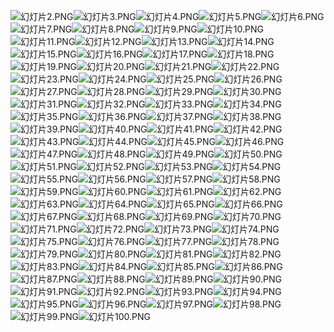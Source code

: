 ![幻灯片2.PNG](https://cdn.nlark.com/yuque/0/2021/png/2476579/1624630147967-4525a244-bcd1-4eb7-a12a-e0a670463a91.png#clientId=u330982b9-6b64-4&from=paste&id=u16ba8bd8&originHeight=720&originWidth=960&originalType=binary&ratio=2&size=329123&status=done&style=none&taskId=uc3b28051-5000-4ce2-b78c-b346cb38928)![幻灯片3.PNG](https://cdn.nlark.com/yuque/0/2021/png/2476579/1624630147797-d44047aa-fb30-4cb0-87c1-593317f3a0c8.png#clientId=u330982b9-6b64-4&from=paste&id=u561354eb&originHeight=720&originWidth=960&originalType=binary&ratio=2&size=197078&status=done&style=none&taskId=ucb150431-a58d-43ee-b59c-84df8ef3b4e)![幻灯片4.PNG](https://cdn.nlark.com/yuque/0/2021/png/2476579/1624630147824-d442dc99-23d2-4556-92cb-37dd6abd4dcd.png#clientId=u330982b9-6b64-4&from=paste&id=u1a196592&originHeight=720&originWidth=960&originalType=binary&ratio=2&size=185886&status=done&style=none&taskId=u7c9456a7-b2d0-48e0-80a4-bf86bc055ab)![幻灯片5.PNG](https://cdn.nlark.com/yuque/0/2021/png/2476579/1624630147882-6022c45e-f28f-4074-86e5-f46b5eae0cfc.png#clientId=u330982b9-6b64-4&from=paste&id=ub0dd6cb4&originHeight=720&originWidth=960&originalType=binary&ratio=2&size=219387&status=done&style=none&taskId=uad5c5ca8-d29a-4631-a6b9-9f9ccbdea96)![幻灯片6.PNG](https://cdn.nlark.com/yuque/0/2021/png/2476579/1624630147921-d5045966-5788-44ce-abf7-2e13c61dd68c.png#clientId=u330982b9-6b64-4&from=paste&id=u9f2880f9&originHeight=720&originWidth=960&originalType=binary&ratio=2&size=254769&status=done&style=none&taskId=u4d41cd06-1c54-4e71-b34c-d5c68ce0d2e)![幻灯片7.PNG](https://cdn.nlark.com/yuque/0/2021/png/2476579/1624630149153-01040e3a-578e-4242-87c2-89806426f3fc.png#clientId=u330982b9-6b64-4&from=paste&id=u60089314&originHeight=720&originWidth=960&originalType=binary&ratio=2&size=208460&status=done&style=none&taskId=u044b2be0-a0de-4e14-8c46-3e648601c87)![幻灯片8.PNG](https://cdn.nlark.com/yuque/0/2021/png/2476579/1624630149253-f1ae995f-b154-4c77-8687-95edad6da5a2.png#clientId=u330982b9-6b64-4&from=paste&height=360&id=u0a04f477&originHeight=720&originWidth=960&originalType=binary&ratio=2&size=226261&status=done&style=none&taskId=uea27f97b-3f3f-4a81-93ff-156a1a48d4d&width=480)![幻灯片9.PNG](https://cdn.nlark.com/yuque/0/2021/png/2476579/1624630149207-c570dd01-6991-4968-a950-3ef08dfa0b12.png#clientId=u330982b9-6b64-4&from=paste&height=360&id=u37c152c1&originHeight=720&originWidth=960&originalType=binary&ratio=2&size=191448&status=done&style=none&taskId=uba3f9a29-631b-40e7-87a2-aa5678f52f9&width=480)![幻灯片10.PNG](https://cdn.nlark.com/yuque/0/2021/png/2476579/1624630149408-ca4329bb-f5ab-4ac6-bc33-510af83a489d.png#clientId=u330982b9-6b64-4&from=paste&height=360&id=u245e428e&originHeight=720&originWidth=960&originalType=binary&ratio=2&size=195462&status=done&style=none&taskId=u0d887d6e-f190-4e73-a3ce-b47a662eb87&width=480)![幻灯片11.PNG](https://cdn.nlark.com/yuque/0/2021/png/2476579/1624630150150-2accb613-15ec-460b-a193-b386b74c2f8d.png#clientId=u330982b9-6b64-4&from=paste&height=360&id=u10b2345b&originHeight=720&originWidth=960&originalType=binary&ratio=2&size=185291&status=done&style=none&taskId=u6004e639-9f40-4936-91ad-125e09f0613&width=480)![幻灯片12.PNG](https://cdn.nlark.com/yuque/0/2021/png/2476579/1624630150452-a55e0a07-58b4-4222-bb6d-4d314ad8f5a4.png#clientId=u330982b9-6b64-4&from=paste&height=360&id=uabee9ec4&originHeight=720&originWidth=960&originalType=binary&ratio=2&size=142419&status=done&style=none&taskId=ua0e70234-af77-4b77-861f-5dcb96e5164&width=480)![幻灯片13.PNG](https://cdn.nlark.com/yuque/0/2021/png/2476579/1624630150824-73adbafc-d594-4085-946e-aa549a572700.png#clientId=u330982b9-6b64-4&from=paste&height=360&id=u2bac74f8&originHeight=720&originWidth=960&originalType=binary&ratio=2&size=145718&status=done&style=none&taskId=u44d60d64-c37c-497e-9f51-ada6ec9890f&width=480)![幻灯片14.PNG](https://cdn.nlark.com/yuque/0/2021/png/2476579/1624630151049-87f0c528-0c19-45ce-bf87-2d0a8d33703e.png#clientId=u330982b9-6b64-4&from=paste&height=360&id=ufac3661d&originHeight=720&originWidth=960&originalType=binary&ratio=2&size=265866&status=done&style=none&taskId=ue0a3a5eb-97ed-4342-ad8a-9fb5319ecf7&width=480)![幻灯片15.PNG](https://cdn.nlark.com/yuque/0/2021/png/2476579/1624630151177-1f1dbc9b-c8b6-49a9-975b-6b225dd7d29e.png#clientId=u330982b9-6b64-4&from=paste&height=360&id=ufd15460b&originHeight=720&originWidth=960&originalType=binary&ratio=2&size=249308&status=done&style=none&taskId=ufeeeaae1-b790-4039-ab18-0cc62a06140&width=480)![幻灯片16.PNG](https://cdn.nlark.com/yuque/0/2021/png/2476579/1624630151687-0118f0eb-e5ff-4b1b-ab2b-8371c2a4a2be.png#clientId=u330982b9-6b64-4&from=paste&height=360&id=u7ef72965&originHeight=720&originWidth=960&originalType=binary&ratio=2&size=374851&status=done&style=none&taskId=u271378d8-9454-48d6-bdda-1d81314ff8d&width=480)![幻灯片17.PNG](https://cdn.nlark.com/yuque/0/2021/png/2476579/1624630151737-c551cf9e-0de0-4847-b197-e26af4941c30.png#clientId=u330982b9-6b64-4&from=paste&height=360&id=ud07d4197&originHeight=720&originWidth=960&originalType=binary&ratio=2&size=180921&status=done&style=none&taskId=udb716cba-2f47-4d0d-9118-2583e59bf94&width=480)![幻灯片18.PNG](https://cdn.nlark.com/yuque/0/2021/png/2476579/1624630151963-d18c4185-3b50-4182-85e8-365f8054f6c9.png#clientId=u330982b9-6b64-4&from=paste&height=360&id=u1e297b33&originHeight=720&originWidth=960&originalType=binary&ratio=2&size=242605&status=done&style=none&taskId=ube99ccfb-f9bc-4baf-9715-b3e7ce671e6&width=480)![幻灯片19.PNG](https://cdn.nlark.com/yuque/0/2021/png/2476579/1624630152591-e768d6a9-4f3f-45cd-9c28-603278970631.png#clientId=u330982b9-6b64-4&from=paste&height=360&id=u2b413b73&originHeight=720&originWidth=960&originalType=binary&ratio=2&size=369522&status=done&style=none&taskId=uc472415a-5fb5-46c5-a759-35f3a567329&width=480)![幻灯片20.PNG](https://cdn.nlark.com/yuque/0/2021/png/2476579/1624630152989-35d01df9-4bef-4868-a903-663e4ca0818a.png#clientId=u330982b9-6b64-4&from=paste&height=360&id=u23c7c47c&originHeight=720&originWidth=960&originalType=binary&ratio=2&size=200727&status=done&style=none&taskId=u0dbdee98-c0f1-4b13-b7b9-e01d0b5da7c&width=480)![幻灯片21.PNG](https://cdn.nlark.com/yuque/0/2021/png/2476579/1624630153045-2f9d2b2d-e173-4b27-9f31-fb92ee92fc28.png#clientId=u330982b9-6b64-4&from=paste&height=360&id=ua35f6c81&originHeight=720&originWidth=960&originalType=binary&ratio=2&size=199317&status=done&style=none&taskId=uf06ca10b-98bb-47ff-a908-8af534cc57b&width=480)![幻灯片22.PNG](https://cdn.nlark.com/yuque/0/2021/png/2476579/1624630153483-bf41805c-9519-466b-9c3a-2ed306f5e051.png#clientId=u330982b9-6b64-4&from=paste&height=360&id=ud38b17ff&originHeight=720&originWidth=960&originalType=binary&ratio=2&size=214005&status=done&style=none&taskId=u6acc16b7-12b4-41ff-a220-3ec4f6fc7bd&width=480)![幻灯片23.PNG](https://cdn.nlark.com/yuque/0/2021/png/2476579/1624630153696-474441f4-394b-4363-99cb-bc077ef0cf1d.png#clientId=u330982b9-6b64-4&from=paste&height=360&id=u58ca7f64&originHeight=720&originWidth=960&originalType=binary&ratio=2&size=242512&status=done&style=none&taskId=udee9e58e-01c0-400f-95bb-48ffe118bf9&width=480)![幻灯片24.PNG](https://cdn.nlark.com/yuque/0/2021/png/2476579/1624630154263-5f9656cd-6e0f-45be-8593-ef5b66ba3abd.png#clientId=u330982b9-6b64-4&from=paste&height=360&id=uaf8a4260&originHeight=720&originWidth=960&originalType=binary&ratio=2&size=243773&status=done&style=none&taskId=u1fc4e85a-c6ff-4535-b047-72bc29c488b&width=480)![幻灯片25.PNG](https://cdn.nlark.com/yuque/0/2021/png/2476579/1624630154299-9e0907d0-b0be-4fd8-9867-f231c5b94a7f.png#clientId=u330982b9-6b64-4&from=paste&height=360&id=u968cea4f&originHeight=720&originWidth=960&originalType=binary&ratio=2&size=219154&status=done&style=none&taskId=u10a47747-1444-4dac-b220-bb1b3f620e3&width=480)![幻灯片26.PNG](https://cdn.nlark.com/yuque/0/2021/png/2476579/1624630154350-1541002a-f6ac-4fd6-a205-8773876cb671.png#clientId=u330982b9-6b64-4&from=paste&height=360&id=u641a4c89&originHeight=720&originWidth=960&originalType=binary&ratio=2&size=249787&status=done&style=none&taskId=u28cd07e6-6dc4-484c-85eb-8dbcbd40ca5&width=480)![幻灯片27.PNG](https://cdn.nlark.com/yuque/0/2021/png/2476579/1624630155092-e3432b0d-557d-41e3-b998-9165f8994768.png#clientId=u330982b9-6b64-4&from=paste&height=360&id=u678dff2c&originHeight=720&originWidth=960&originalType=binary&ratio=2&size=223600&status=done&style=none&taskId=u3f6e903f-3483-4bd8-bc05-7f8dd16f0df&width=480)![幻灯片28.PNG](https://cdn.nlark.com/yuque/0/2021/png/2476579/1624630155272-b05177f7-6c48-487a-8381-c74c9da38a1b.png#clientId=u330982b9-6b64-4&from=paste&height=360&id=u23eda457&originHeight=720&originWidth=960&originalType=binary&ratio=2&size=212937&status=done&style=none&taskId=ufe856a8b-b4e0-489b-847b-33d448f0b2b&width=480)![幻灯片29.PNG](https://cdn.nlark.com/yuque/0/2021/png/2476579/1624630155530-69763e85-26c5-4019-a7fe-b8aa999bc49a.png#clientId=u330982b9-6b64-4&from=paste&height=360&id=u090e9f88&originHeight=720&originWidth=960&originalType=binary&ratio=2&size=198016&status=done&style=none&taskId=uc54c1fb9-6146-458f-925b-149f408afb8&width=480)![幻灯片30.PNG](https://cdn.nlark.com/yuque/0/2021/png/2476579/1624630155764-142d40e3-a344-4616-8164-0214d9947066.png#clientId=u330982b9-6b64-4&from=paste&height=360&id=u9fdf5b5d&originHeight=720&originWidth=960&originalType=binary&ratio=2&size=225288&status=done&style=none&taskId=u94438275-6e12-40a9-9fc2-f01fc0f4624&width=480)![幻灯片31.PNG](https://cdn.nlark.com/yuque/0/2021/png/2476579/1624630155705-1746ea76-23f9-4a2d-9d78-334d08b13316.png#clientId=u330982b9-6b64-4&from=paste&height=360&id=u83ca4aa3&originHeight=720&originWidth=960&originalType=binary&ratio=2&size=141688&status=done&style=none&taskId=u5428a0f7-0470-4378-b675-333df0bcab7&width=480)![幻灯片32.PNG](https://cdn.nlark.com/yuque/0/2021/png/2476579/1624630156451-613d9f67-b2cb-45b2-99c3-f0f86cd99574.png#clientId=u330982b9-6b64-4&from=paste&height=360&id=uc2cbcf18&originHeight=720&originWidth=960&originalType=binary&ratio=2&size=216980&status=done&style=none&taskId=ue7c899b0-a00f-4e04-8434-062c934cb9d&width=480)![幻灯片33.PNG](https://cdn.nlark.com/yuque/0/2021/png/2476579/1624630156681-01ab9d7d-112f-4547-82cd-4fcdaa2225fc.png#clientId=u330982b9-6b64-4&from=paste&height=360&id=u40b4bc7a&originHeight=720&originWidth=960&originalType=binary&ratio=2&size=291120&status=done&style=none&taskId=u2822db3e-0224-4732-b062-c54301f1bc0&width=480)![幻灯片34.PNG](https://cdn.nlark.com/yuque/0/2021/png/2476579/1624630156930-dfd647a2-be65-4360-b80f-ab30cae6d83b.png#clientId=u330982b9-6b64-4&from=paste&height=360&id=uaec713d0&originHeight=720&originWidth=960&originalType=binary&ratio=2&size=153106&status=done&style=none&taskId=ue984da7f-fcc8-4d96-89ae-2ce8327bd0e&width=480)![幻灯片35.PNG](https://cdn.nlark.com/yuque/0/2021/png/2476579/1624630157041-fae5c402-3b76-42f0-a557-05a4ebfa3bd2.png#clientId=u330982b9-6b64-4&from=paste&height=360&id=uafea3b36&originHeight=720&originWidth=960&originalType=binary&ratio=2&size=236123&status=done&style=none&taskId=u5c5ec64a-79d1-42b2-b107-eae5d1fc45c&width=480)![幻灯片36.PNG](https://cdn.nlark.com/yuque/0/2021/png/2476579/1624630157272-c1c90f86-dcdf-403d-81bb-d812361ca276.png#clientId=u330982b9-6b64-4&from=paste&height=360&id=ueb192fa4&originHeight=720&originWidth=960&originalType=binary&ratio=2&size=207230&status=done&style=none&taskId=u4903afe1-c497-488f-a8e4-75c353341d1&width=480)![幻灯片37.PNG](https://cdn.nlark.com/yuque/0/2021/png/2476579/1624630157628-27eb44df-7295-4cda-b55e-b13e0bd5e40b.png#clientId=u330982b9-6b64-4&from=paste&height=360&id=u2ba44107&originHeight=720&originWidth=960&originalType=binary&ratio=2&size=188317&status=done&style=none&taskId=ub57ccd09-82c7-4c89-a789-4015a1c9ed1&width=480)![幻灯片38.PNG](https://cdn.nlark.com/yuque/0/2021/png/2476579/1624630158065-f15ea648-640c-480b-828c-305473ee2d9c.png#clientId=u330982b9-6b64-4&from=paste&height=360&id=u93f84329&originHeight=720&originWidth=960&originalType=binary&ratio=2&size=242836&status=done&style=none&taskId=uc1b81a8d-7e41-4ed3-8b48-55d4946054e&width=480)![幻灯片39.PNG](https://cdn.nlark.com/yuque/0/2021/png/2476579/1624630158276-bc24b2de-32cb-4d2e-9e63-1532d8001c1f.png#clientId=u330982b9-6b64-4&from=paste&height=360&id=uc7bfcc46&originHeight=720&originWidth=960&originalType=binary&ratio=2&size=199710&status=done&style=none&taskId=u46c353ba-dfbb-441a-b802-44c07242459&width=480)![幻灯片40.PNG](https://cdn.nlark.com/yuque/0/2021/png/2476579/1624630158490-bf0b5920-a221-46c4-9ed7-4e7ee0f1ae9d.png#clientId=u330982b9-6b64-4&from=paste&height=360&id=u1cfbc003&originHeight=720&originWidth=960&originalType=binary&ratio=2&size=218657&status=done&style=none&taskId=ud3c04090-4f04-41f0-ab2c-e4f4fd10ade&width=480)![幻灯片41.PNG](https://cdn.nlark.com/yuque/0/2021/png/2476579/1624630158550-a1d7e445-20df-4f6c-af5d-31fbdd3c37f6.png#clientId=u330982b9-6b64-4&from=paste&height=360&id=u8792bfb4&originHeight=720&originWidth=960&originalType=binary&ratio=2&size=213418&status=done&style=none&taskId=u225116af-6699-4795-9e72-5f7ea0a2cb5&width=480)![幻灯片42.PNG](https://cdn.nlark.com/yuque/0/2021/png/2476579/1624630158953-c1a6334f-4111-4b65-bc61-dfe77af1d514.png#clientId=u330982b9-6b64-4&from=paste&height=360&id=u8ab36744&originHeight=720&originWidth=960&originalType=binary&ratio=2&size=274688&status=done&style=none&taskId=u38854081-c7d9-470e-9123-8b351d2ceba&width=480)![幻灯片43.PNG](https://cdn.nlark.com/yuque/0/2021/png/2476579/1624630159415-699681eb-7ec1-4289-a536-5cc2cc709612.png#clientId=u330982b9-6b64-4&from=paste&height=360&id=u8aa42f54&originHeight=720&originWidth=960&originalType=binary&ratio=2&size=260381&status=done&style=none&taskId=u7ff96eaf-0d1d-4c89-9dcd-c6290ec4c1a&width=480)![幻灯片44.PNG](https://cdn.nlark.com/yuque/0/2021/png/2476579/1624630159581-a7900222-4f68-4405-8706-d72e9e1b659f.png#clientId=u330982b9-6b64-4&from=paste&height=360&id=u238627ed&originHeight=720&originWidth=960&originalType=binary&ratio=2&size=200600&status=done&style=none&taskId=u7deb06f9-d300-4d66-906f-167ac53ad6d&width=480)![幻灯片45.PNG](https://cdn.nlark.com/yuque/0/2021/png/2476579/1624630159731-467b291d-2a66-4739-a0b4-57ffee794466.png#clientId=u330982b9-6b64-4&from=paste&height=360&id=u9d1e8b39&originHeight=720&originWidth=960&originalType=binary&ratio=2&size=252612&status=done&style=none&taskId=u28f83a37-a41b-472f-838e-e529eaf8cc3&width=480)![幻灯片46.PNG](https://cdn.nlark.com/yuque/0/2021/png/2476579/1624630159798-b79fa1c6-6855-4b29-956b-c6a1f4365141.png#clientId=u330982b9-6b64-4&from=paste&height=360&id=u4fa1186a&originHeight=720&originWidth=960&originalType=binary&ratio=2&size=251575&status=done&style=none&taskId=ud9b7f34e-1952-4c37-bb80-fc645f971c4&width=480)![幻灯片47.PNG](https://cdn.nlark.com/yuque/0/2021/png/2476579/1624630160858-df3fd4da-8d69-4fd5-83f1-ae60dd4f79c6.png#clientId=u330982b9-6b64-4&from=paste&height=360&id=ube27fde4&originHeight=720&originWidth=960&originalType=binary&ratio=2&size=313425&status=done&style=none&taskId=u93ebfa5b-0055-45df-a12f-cd4ac238662&width=480)![幻灯片48.PNG](https://cdn.nlark.com/yuque/0/2021/png/2476579/1624630160942-736f16f3-69e0-449a-a535-a47a714e0a22.png#clientId=u330982b9-6b64-4&from=paste&height=360&id=u4e578221&originHeight=720&originWidth=960&originalType=binary&ratio=2&size=279646&status=done&style=none&taskId=u807ad4a9-c2af-4646-b2b0-d3d2474d58e&width=480)![幻灯片49.PNG](https://cdn.nlark.com/yuque/0/2021/png/2476579/1624630161075-fba7b3c1-235e-4857-895b-cda76868dd86.png#clientId=u330982b9-6b64-4&from=paste&height=360&id=u3e2bf2c7&originHeight=720&originWidth=960&originalType=binary&ratio=2&size=286986&status=done&style=none&taskId=uf6dc6511-2fdb-4f6f-886b-5c74bd305cf&width=480)![幻灯片50.PNG](https://cdn.nlark.com/yuque/0/2021/png/2476579/1624630161114-8c807d3b-cce2-4839-bf1c-3d6644563154.png#clientId=u330982b9-6b64-4&from=paste&height=360&id=ua437417d&originHeight=720&originWidth=960&originalType=binary&ratio=2&size=156009&status=done&style=none&taskId=u398436be-a7a4-4777-b2c6-de52d3bb083&width=480)![幻灯片51.PNG](https://cdn.nlark.com/yuque/0/2021/png/2476579/1624630161518-c82a2970-e770-40da-abff-46143d335d18.png#clientId=u330982b9-6b64-4&from=paste&height=360&id=u0df33d00&originHeight=720&originWidth=960&originalType=binary&ratio=2&size=189065&status=done&style=none&taskId=ua6af9bee-085d-4d48-bb8d-45110a9c74d&width=480)![幻灯片52.PNG](https://cdn.nlark.com/yuque/0/2021/png/2476579/1624630162482-9ab9da19-4f18-4789-97e9-e58596291e72.png#clientId=u330982b9-6b64-4&from=paste&height=360&id=u2ae0b74a&originHeight=720&originWidth=960&originalType=binary&ratio=2&size=342960&status=done&style=none&taskId=u6e70642f-2b56-4395-af0e-24fcd1f7756&width=480)![幻灯片53.PNG](https://cdn.nlark.com/yuque/0/2021/png/2476579/1624630162414-6a4c003b-a013-4753-ba2b-eac2b92cd971.png#clientId=u330982b9-6b64-4&from=paste&height=360&id=uf77a5b36&originHeight=720&originWidth=960&originalType=binary&ratio=2&size=222572&status=done&style=none&taskId=ud2a018da-1a56-43c8-98c1-07e359b8698&width=480)![幻灯片54.PNG](https://cdn.nlark.com/yuque/0/2021/png/2476579/1624630162431-497ce534-fedb-49b0-a35f-1f398ce4e1e6.png#clientId=u330982b9-6b64-4&from=paste&height=360&id=ud2bf8eb2&originHeight=720&originWidth=960&originalType=binary&ratio=2&size=211178&status=done&style=none&taskId=u90fac9ff-6515-4533-ac4a-1c20561ef47&width=480)![幻灯片55.PNG](https://cdn.nlark.com/yuque/0/2021/png/2476579/1624630162561-3258cd55-625a-489e-968a-37d28ed87251.png#clientId=u330982b9-6b64-4&from=paste&height=360&id=u513593b1&originHeight=720&originWidth=960&originalType=binary&ratio=2&size=217348&status=done&style=none&taskId=uc5459005-28d3-4475-b2a7-2c6c19fab0b&width=480)![幻灯片56.PNG](https://cdn.nlark.com/yuque/0/2021/png/2476579/1624630162672-1e87d5aa-2a32-4596-8c2c-0a432b576c6d.png#clientId=u330982b9-6b64-4&from=paste&height=360&id=u4dfdd385&originHeight=720&originWidth=960&originalType=binary&ratio=2&size=142875&status=done&style=none&taskId=udcc93cd5-ba74-4eea-8a3d-d779db22bd4&width=480)![幻灯片57.PNG](https://cdn.nlark.com/yuque/0/2021/png/2476579/1624630163470-8557557b-ed53-4faf-8b94-df6667ac58c8.png#clientId=u330982b9-6b64-4&from=paste&height=360&id=u291476ed&originHeight=720&originWidth=960&originalType=binary&ratio=2&size=164700&status=done&style=none&taskId=u22caa9af-53ac-4b85-b36d-f2fe8289612&width=480)![幻灯片58.PNG](https://cdn.nlark.com/yuque/0/2021/png/2476579/1624630163772-bce0f78c-1d8a-484c-ba0d-27ac98d34f9f.png#clientId=u330982b9-6b64-4&from=paste&height=360&id=ucdd8170f&originHeight=720&originWidth=960&originalType=binary&ratio=2&size=142465&status=done&style=none&taskId=ufbb88ae7-351a-4de6-805b-596594cb382&width=480)![幻灯片59.PNG](https://cdn.nlark.com/yuque/0/2021/png/2476579/1624630163951-0ebd6549-d6b6-4b87-a31d-43711f95bfca.png#clientId=u330982b9-6b64-4&from=paste&height=360&id=uac8e9915&originHeight=720&originWidth=960&originalType=binary&ratio=2&size=231597&status=done&style=none&taskId=ub86fa969-5734-4169-9f53-beedb396cee&width=480)![幻灯片60.PNG](https://cdn.nlark.com/yuque/0/2021/png/2476579/1624630163988-e343d73c-85c1-409a-80d6-590891ce8b4e.png#clientId=u330982b9-6b64-4&from=paste&height=360&id=u2f7115b1&originHeight=720&originWidth=960&originalType=binary&ratio=2&size=135166&status=done&style=none&taskId=u3c65a956-2b56-4528-baa5-73d2a9223df&width=480)![幻灯片61.PNG](https://cdn.nlark.com/yuque/0/2021/png/2476579/1624630164198-dd3a4c2c-bc57-40c0-ad7f-43905c20b9a1.png#clientId=u330982b9-6b64-4&from=paste&height=360&id=u50709b60&originHeight=720&originWidth=960&originalType=binary&ratio=2&size=214277&status=done&style=none&taskId=u81c9180d-fa19-40fe-bf7a-c5319a1283a&width=480)![幻灯片62.PNG](https://cdn.nlark.com/yuque/0/2021/png/2476579/1624630164723-ec68a2bd-d888-45b0-83cc-d4f66b2e2122.png#clientId=u330982b9-6b64-4&from=paste&height=360&id=u4f98782a&originHeight=720&originWidth=960&originalType=binary&ratio=2&size=217962&status=done&style=none&taskId=ub5e7070f-52c6-42a0-a54d-aeac78780ee&width=480)![幻灯片63.PNG](https://cdn.nlark.com/yuque/0/2021/png/2476579/1624630164800-defe1afa-ba19-4dd2-ab4b-57493c30a240.png#clientId=u330982b9-6b64-4&from=paste&height=360&id=u08355981&originHeight=720&originWidth=960&originalType=binary&ratio=2&size=134281&status=done&style=none&taskId=u229e41be-8ea0-4937-83d4-1b19c6919bd&width=480)![幻灯片64.PNG](https://cdn.nlark.com/yuque/0/2021/png/2476579/1624630165083-7c0a9f4a-814b-4bcf-abdd-ae23e3c695a3.png#clientId=u330982b9-6b64-4&from=paste&height=360&id=u8e06a2dd&originHeight=720&originWidth=960&originalType=binary&ratio=2&size=136743&status=done&style=none&taskId=ufc774b80-5007-4be9-bfdb-b0243bf26c2&width=480)![幻灯片65.PNG](https://cdn.nlark.com/yuque/0/2021/png/2476579/1624630165278-3e563a7e-abad-45b7-b55c-f3e3d53b1825.png#clientId=u330982b9-6b64-4&from=paste&height=360&id=u437743e9&originHeight=720&originWidth=960&originalType=binary&ratio=2&size=224925&status=done&style=none&taskId=u701b47fa-27c9-45cc-b1e0-3604150ea61&width=480)![幻灯片66.PNG](https://cdn.nlark.com/yuque/0/2021/png/2476579/1624630165384-29156b2c-e72a-43be-86b1-19ee13e82e49.png#clientId=u330982b9-6b64-4&from=paste&height=360&id=uf322abdb&originHeight=720&originWidth=960&originalType=binary&ratio=2&size=141979&status=done&style=none&taskId=ude28dca8-3452-4f41-8c75-2e74cbb47f2&width=480)![幻灯片67.PNG](https://cdn.nlark.com/yuque/0/2021/png/2476579/1624630166044-862897f2-eafd-4bf0-a231-229fb4d86ec2.png#clientId=u330982b9-6b64-4&from=paste&height=360&id=ubaf403d3&originHeight=720&originWidth=960&originalType=binary&ratio=2&size=200085&status=done&style=none&taskId=ub6500979-5be9-49ec-bb58-89e13874cac&width=480)![幻灯片68.PNG](https://cdn.nlark.com/yuque/0/2021/png/2476579/1624630166115-3154f20f-6d6a-4d53-8dff-40b9f1a29662.png#clientId=u330982b9-6b64-4&from=paste&height=360&id=uacc22c23&originHeight=720&originWidth=960&originalType=binary&ratio=2&size=212134&status=done&style=none&taskId=uc10165de-a086-4277-bf36-93b4266a41d&width=480)![幻灯片69.PNG](https://cdn.nlark.com/yuque/0/2021/png/2476579/1624630166100-3e73f4c2-770b-4b1d-a862-5592af891e49.png#clientId=u330982b9-6b64-4&from=paste&height=360&id=ua4826204&originHeight=720&originWidth=960&originalType=binary&ratio=2&size=187239&status=done&style=none&taskId=ua1a6aad9-c984-4e25-a68d-88e319ff6f0&width=480)![幻灯片70.PNG](https://cdn.nlark.com/yuque/0/2021/png/2476579/1624630166395-a1cded66-69a6-432a-841d-0c438daba9e2.png#clientId=u330982b9-6b64-4&from=paste&height=360&id=ue749965e&originHeight=720&originWidth=960&originalType=binary&ratio=2&size=142345&status=done&style=none&taskId=u09702b4e-9028-4812-adfb-c34bbc4c261&width=480)![幻灯片71.PNG](https://cdn.nlark.com/yuque/0/2021/png/2476579/1624630166557-b3e59239-acd9-45bf-8fe0-e08d8ac61460.png#clientId=u330982b9-6b64-4&from=paste&height=360&id=udc7ca420&originHeight=720&originWidth=960&originalType=binary&ratio=2&size=168927&status=done&style=none&taskId=uab6e776b-fb20-4553-ab5c-6bdbd6a137d&width=480)![幻灯片72.PNG](https://cdn.nlark.com/yuque/0/2021/png/2476579/1624630167237-e1d6de38-11d9-4090-84ae-a579f3d423fc.png#clientId=u330982b9-6b64-4&from=paste&height=360&id=ud1726142&originHeight=720&originWidth=960&originalType=binary&ratio=2&size=169372&status=done&style=none&taskId=u2bda1c84-6f12-46de-b106-361a9b9c2da&width=480)![幻灯片73.PNG](https://cdn.nlark.com/yuque/0/2021/png/2476579/1624630167449-95d80a38-5ba2-450a-aebe-1efef805a035.png#clientId=u330982b9-6b64-4&from=paste&height=360&id=u85f7fa1b&originHeight=720&originWidth=960&originalType=binary&ratio=2&size=198273&status=done&style=none&taskId=u111e2686-5ac8-4bd4-af58-9e347ebb2f1&width=480)![幻灯片74.PNG](https://cdn.nlark.com/yuque/0/2021/png/2476579/1624630167464-86fde7f8-977c-4d76-b094-031795f8e890.png#clientId=u330982b9-6b64-4&from=paste&height=360&id=u9fc804b4&originHeight=720&originWidth=960&originalType=binary&ratio=2&size=204091&status=done&style=none&taskId=u412972a2-9890-4898-afb6-c4a7bbe4647&width=480)![幻灯片75.PNG](https://cdn.nlark.com/yuque/0/2021/png/2476579/1624630167678-69cd7e53-c3be-4bae-a547-a77e8abd6723.png#clientId=u330982b9-6b64-4&from=paste&height=360&id=ub5598bd7&originHeight=720&originWidth=960&originalType=binary&ratio=2&size=209199&status=done&style=none&taskId=uc66d4616-cbeb-49aa-9663-e3d291e20af&width=480)![幻灯片76.PNG](https://cdn.nlark.com/yuque/0/2021/png/2476579/1624630167814-e14e6bc6-0a68-464f-a087-cab4dcd5ae6d.png#clientId=u330982b9-6b64-4&from=paste&height=360&id=uc729bd76&originHeight=720&originWidth=960&originalType=binary&ratio=2&size=139132&status=done&style=none&taskId=ud3d9c297-46a8-4091-a32d-12b4d3bdcc1&width=480)![幻灯片77.PNG](https://cdn.nlark.com/yuque/0/2021/png/2476579/1624630168403-38ff56be-70cc-44bd-a4b1-0498bc572e7a.png#clientId=u330982b9-6b64-4&from=paste&height=360&id=u60d4ca72&originHeight=720&originWidth=960&originalType=binary&ratio=2&size=153693&status=done&style=none&taskId=u03d9fb73-be5c-4b38-9a81-4170fcf8460&width=480)![幻灯片78.PNG](https://cdn.nlark.com/yuque/0/2021/png/2476579/1624630168787-7dd29615-c2f3-40b2-becd-0ffefb92be70.png#clientId=u330982b9-6b64-4&from=paste&height=360&id=u0944ba4e&originHeight=720&originWidth=960&originalType=binary&ratio=2&size=197544&status=done&style=none&taskId=u19a72554-dd0c-4b86-9ae8-d3f8b1a0f1b&width=480)![幻灯片79.PNG](https://cdn.nlark.com/yuque/0/2021/png/2476579/1624630168907-f309e395-c507-4271-9285-0064ef973cdd.png#clientId=u330982b9-6b64-4&from=paste&height=360&id=u5c9cc2ce&originHeight=720&originWidth=960&originalType=binary&ratio=2&size=135656&status=done&style=none&taskId=ub7bae09d-a10e-451e-8d48-1c740b3d710&width=480)![幻灯片80.PNG](https://cdn.nlark.com/yuque/0/2021/png/2476579/1624630168941-00de499b-e152-43bc-b604-0e207df64289.png#clientId=u330982b9-6b64-4&from=paste&height=360&id=uf9b0ebb8&originHeight=720&originWidth=960&originalType=binary&ratio=2&size=141616&status=done&style=none&taskId=u6c5e155d-5ec9-43ed-9d8a-a6c074c23ef&width=480)![幻灯片81.PNG](https://cdn.nlark.com/yuque/0/2021/png/2476579/1624630169074-762e9277-a4c1-4fde-9f85-78dd1057c42d.png#clientId=u330982b9-6b64-4&from=paste&height=360&id=ub227f36a&originHeight=720&originWidth=960&originalType=binary&ratio=2&size=158516&status=done&style=none&taskId=u6a3d93db-e3cf-467c-85ef-a72713fada6&width=480)![幻灯片82.PNG](https://cdn.nlark.com/yuque/0/2021/png/2476579/1624630169422-7209a9cb-1df5-42e9-97c0-e5f57e4336ae.png#clientId=u330982b9-6b64-4&from=paste&height=360&id=u4fca93b4&originHeight=720&originWidth=960&originalType=binary&ratio=2&size=155379&status=done&style=none&taskId=u621c9551-5032-4c69-bcd5-08495d576a6&width=480)![幻灯片83.PNG](https://cdn.nlark.com/yuque/0/2021/png/2476579/1624630170047-b8064ef8-6feb-4339-9fa9-9381dea041ed.png#clientId=u330982b9-6b64-4&from=paste&height=360&id=u6f766b3e&originHeight=720&originWidth=960&originalType=binary&ratio=2&size=155639&status=done&style=none&taskId=u1571ba73-7c7f-43ac-aa8d-e44f3619a47&width=480)![幻灯片84.PNG](https://cdn.nlark.com/yuque/0/2021/png/2476579/1624630170224-4bc64346-2ac1-43d0-a6a3-a3101af6d96b.png#clientId=u330982b9-6b64-4&from=paste&height=360&id=uacd11913&originHeight=720&originWidth=960&originalType=binary&ratio=2&size=155017&status=done&style=none&taskId=u09d7c5d3-54a4-4c32-81a1-2eefdd88bca&width=480)![幻灯片85.PNG](https://cdn.nlark.com/yuque/0/2021/png/2476579/1624630170358-0e3cc28d-7a74-4f42-b760-95cd7b80bae6.png#clientId=u330982b9-6b64-4&from=paste&height=360&id=u5ba28287&originHeight=720&originWidth=960&originalType=binary&ratio=2&size=160564&status=done&style=none&taskId=uc02ed25b-8b37-4954-b859-5571177d6aa&width=480)![幻灯片86.PNG](https://cdn.nlark.com/yuque/0/2021/png/2476579/1624630170371-dd0c1978-fafc-497b-a3c2-a3d25a993826.png#clientId=u330982b9-6b64-4&from=paste&height=360&id=u3091762b&originHeight=720&originWidth=960&originalType=binary&ratio=2&size=141625&status=done&style=none&taskId=ubdf7cf23-09d1-4a38-aa40-f6d9778386f&width=480)![幻灯片87.PNG](https://cdn.nlark.com/yuque/0/2021/png/2476579/1624630171034-a1b17eb1-d42c-4dff-be9b-bbe63d711bc1.png#clientId=u330982b9-6b64-4&from=paste&height=360&id=u9f2e8b10&originHeight=720&originWidth=960&originalType=binary&ratio=2&size=162664&status=done&style=none&taskId=u1233510f-d0ca-42e0-b17f-3ad26f714f1&width=480)![幻灯片88.PNG](https://cdn.nlark.com/yuque/0/2021/png/2476579/1624630171405-ef6bf579-9270-461b-b87a-e679b6a42349.png#clientId=u330982b9-6b64-4&from=paste&height=360&id=ufd3ea6bc&originHeight=720&originWidth=960&originalType=binary&ratio=2&size=142749&status=done&style=none&taskId=u0cadab90-f36f-4c86-88d7-fc4e6a175d5&width=480)![幻灯片89.PNG](https://cdn.nlark.com/yuque/0/2021/png/2476579/1624630171419-8c87959e-579c-44cd-a4b1-9022426b0ce4.png#clientId=u330982b9-6b64-4&from=paste&height=360&id=u00042733&originHeight=720&originWidth=960&originalType=binary&ratio=2&size=161153&status=done&style=none&taskId=u374d7310-5470-454e-ba41-7edc52c0fe9&width=480)![幻灯片90.PNG](https://cdn.nlark.com/yuque/0/2021/png/2476579/1624630171562-7466d930-ed6a-4175-bb44-cb331e941305.png#clientId=u330982b9-6b64-4&from=paste&height=360&id=u5366c889&originHeight=720&originWidth=960&originalType=binary&ratio=2&size=155053&status=done&style=none&taskId=udfec786e-5023-4a3e-9eb0-d09214ab86a&width=480)![幻灯片91.PNG](https://cdn.nlark.com/yuque/0/2021/png/2476579/1624630171832-04553a0d-884e-492f-b08b-1229766cfe26.png#clientId=u330982b9-6b64-4&from=paste&height=360&id=ubb4e4512&originHeight=720&originWidth=960&originalType=binary&ratio=2&size=198278&status=done&style=none&taskId=u4b51cb42-7b76-4731-b29d-c096a550a2e&width=480)![幻灯片92.PNG](https://cdn.nlark.com/yuque/0/2021/png/2476579/1624630172377-97a1852d-8afc-4035-aa2e-c46a56df26db.png#clientId=u330982b9-6b64-4&from=paste&height=360&id=u83d1628d&originHeight=720&originWidth=960&originalType=binary&ratio=2&size=206166&status=done&style=none&taskId=u82646961-f3a7-4601-9ce8-d374fe3a948&width=480)![幻灯片93.PNG](https://cdn.nlark.com/yuque/0/2021/png/2476579/1624630172556-62ae6c6a-7f48-42e3-b557-e4d541960904.png#clientId=u330982b9-6b64-4&from=paste&height=360&id=u0fb34b44&originHeight=720&originWidth=960&originalType=binary&ratio=2&size=218356&status=done&style=none&taskId=ub2eb11b4-515b-411b-9a38-320e601250a&width=480)![幻灯片94.PNG](https://cdn.nlark.com/yuque/0/2021/png/2476579/1624630172741-de240027-7682-4635-afac-d18414741807.png#clientId=u330982b9-6b64-4&from=paste&height=360&id=ubedc4923&originHeight=720&originWidth=960&originalType=binary&ratio=2&size=203743&status=done&style=none&taskId=u7a7a6c04-7d85-44f7-b9ef-80e19b32768&width=480)![幻灯片95.PNG](https://cdn.nlark.com/yuque/0/2021/png/2476579/1624630173006-fe3e8656-280c-4d0a-947d-c95f4d31a784.png#clientId=u330982b9-6b64-4&from=paste&height=360&id=u0d76c4df&originHeight=720&originWidth=960&originalType=binary&ratio=2&size=187996&status=done&style=none&taskId=u14845f97-e457-4b12-a47f-7f4a05f92f9&width=480)![幻灯片96.PNG](https://cdn.nlark.com/yuque/0/2021/png/2476579/1624630173112-be746958-0451-4a51-b2a5-d8602304af9f.png#clientId=u330982b9-6b64-4&from=paste&height=360&id=u44890e8c&originHeight=720&originWidth=960&originalType=binary&ratio=2&size=132419&status=done&style=none&taskId=u6403fccc-9c03-48e5-b81c-342144a8f04&width=480)![幻灯片97.PNG](https://cdn.nlark.com/yuque/0/2021/png/2476579/1624630173564-262c70a6-93e4-4b61-b5e5-ef6830820713.png#clientId=u330982b9-6b64-4&from=paste&height=360&id=u05b3de51&originHeight=720&originWidth=960&originalType=binary&ratio=2&size=134467&status=done&style=none&taskId=ud52a99c1-cebe-4623-9837-2e8c6b87d16&width=480)![幻灯片98.PNG](https://cdn.nlark.com/yuque/0/2021/png/2476579/1624630173756-27d0dd0c-4ecc-43e1-913d-7a327b0b6a2e.png#clientId=u330982b9-6b64-4&from=paste&height=360&id=uad3c17b9&originHeight=720&originWidth=960&originalType=binary&ratio=2&size=139120&status=done&style=none&taskId=u1a0be2bb-0df0-43f2-9628-1dc794a5965&width=480)![幻灯片99.PNG](https://cdn.nlark.com/yuque/0/2021/png/2476579/1624630174147-711c04ff-6ef3-4ac0-a387-15257493aae0.png#clientId=u330982b9-6b64-4&from=paste&height=360&id=ua2fe1f97&originHeight=720&originWidth=960&originalType=binary&ratio=2&size=139120&status=done&style=none&taskId=ubfe54c40-59ae-4e12-9786-f30fd5171c2&width=480)![幻灯片100.PNG](https://cdn.nlark.com/yuque/0/2021/png/2476579/1624630174432-506683e6-f965-4c64-891e-a749c1a67dd2.png#clientId=u330982b9-6b64-4&from=paste&height=360&id=u52bc6eaa&originHeight=720&originWidth=960&originalType=binary&ratio=2&size=182706&status=done&style=none&taskId=u2b4d5035-1d43-47b0-ae46-e0605bc852d&width=480)
